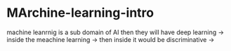 # MArchine-learning-intro
machine leanrnig is a sub domain of AI 
then they will have deep learning -> inside the meachine learning -> then inside it would be discriminative -> 
